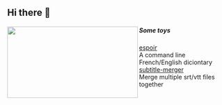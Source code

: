 ## Hi there 👋
<div>
    <img align="left" width="300" height="165" src="https://github-readme-stats.vercel.app/api/top-langs/?username=imakira&layout=compact">
    <div>
        <h5>Some toys</h3>
        <dl>
            <dt>
                <a href="https://github.com/imakira/espoir">espoir</a>
            </dt>
            <dd>A command line French/English diciontary</dd>
            <dt>
                <a href="https://github.com/imakira/subtitle-merger">subtitle-merger</a>
            </dt>
            <dd>Merge multiple srt/vtt files together</dd>
        </dl>
    </div>
</div>
